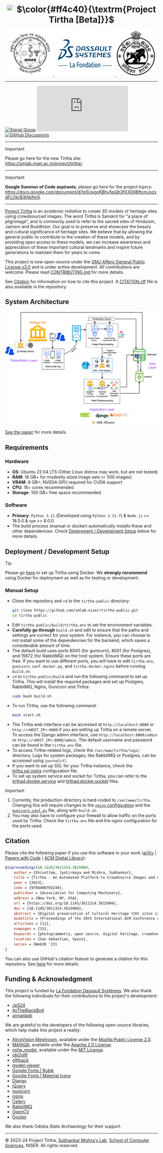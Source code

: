 <h1 align="center">
    <picture>
        <source srcset="https://raw.githubusercontent.com/smlab-niser/tirtha-public/main/media/images/tirtha-logo-dark.webp" media="(prefers-color-scheme: dark)">
        <img src="https://raw.githubusercontent.com/smlab-niser/tirtha-public/main/media/images/tirtha-logo-light.webp" width=25 height=25>
        </picture>
    $\color{#ff4c40}{\textrm{Project Tirtha [Beta]}}$
    <!-- Project Tirtha [Beta] -->
</h1>

<div align="center">
    <a href="https://www.niser.ac.in" target="_blank">
        <picture>
            <source srcset="./media/images/niser-logo-dark.webp" media="(prefers-color-scheme: dark)">
            <img src="./media/images/niser-logo-light.webp" width=150 height=150>
        </picture>
    </a>
    <a href="https://www.lafondation3ds.org/" target="_blank">
        <picture>
            <source srcset="./media/images/lfds-logo-dark.webp" media="(prefers-color-scheme: dark)">
            <img src="./media/images/lfds-logo-light.webp" width=200 height=150>
        </picture>
    </a>
    <a href="https://odisha.gov.in/explore-odisha/state-archaeology" target="_blank">
        <picture>
            <source srcset="./media/images/odisha-logo-dark.webp" media="(prefers-color-scheme: dark)">
            <img src="./media/images/odisha-logo-light.webp" width=130 height=150>
        </picture>
    </a>
</div>

---

[![Signal Group](https://img.shields.io/badge/Signal-%23039BE5.svg?&style=for-the-badge&logo=Signal&logoColor=white)](https://signal.group/#CjQKIN_Ry9rBYUZJn8pLEkfWMAkZvO2FGopPalXsWPMZauXyEhBT1GdJYb5C_PJV0qE5VTLj) [![Element Chat Room](https://img.shields.io/matrix/tirtha%3Amatrix.org?style=for-the-badge&logo=element)](https://matrix.to/#/#tirtha:matrix.org) [![GitHub Discussions](https://img.shields.io/github/discussions/smlab-niser/tirtha-public?style=for-the-badge&logo=github)](https://github.com/smlab-niser/tirtha-public/discussions)

---

> [!important]
> Please go here for the new Tirtha site: https://smlab.niser.ac.in/project/tirtha/.

---

> [!important]
> **Google Summer of Code aspirants**, please go here for the project topics: https://docs.google.com/document/d/1p5UxgoKBhy5pQh3fXX00BftcmJxzxdFLOkrB3Hibfm4.

---
[Project Tirtha](https://smlab.niser.ac.in/project/tirtha/) is an *academic initiative* to create
3D models of heritage sites using crowdsourced images. The word *Tirtha* is Sanskrit
for "a place of pilgrimage", and is commonly used to refer to the sacred sites of
Hinduism, Jainism and Buddhism. Our goal is to preserve and showcase the beauty and cultural 
significance of heritage sites. We believe that by allowing the general public to contribute to
the creation of these models, and by providing open access to these models, we can
increase awareness and appreciation of these important cultural landmarks and inspire
future generations to maintain them for years to come.

This project is now open-source under the [GNU Affero General Public License v3.0](./LICENSE)
and is under active development. All contributions are welcome. Please read
[CONTRIBUTING.md](./CONTRIBUTING.md) for more details.

See [Citation](#citation) for information on how to cite this project. A 
[CITATION.cff](./CITATION.cff) file is also available in the repository.

## System Architecture

<picture>
    <source srcset="./media/images/architecture-dark.webp" media="(prefers-color-scheme: dark)">
    <img src="./media/images/architecture-light.webp" alt="Tirtha Broad Architecture">
</picture>

[See the paper](#citation) for more details.

## Requirements
### Hardware
* **OS**: Ubuntu 22.04 LTS (Other Linux distros may work, but are not tested)
* **RAM**: 16 GB+ for modestly sized image sets (< 500 images)
* **VRAM**: 8 GB+; NVIDIA GPU required for CUDA support
* **CPU**: 16+ cores recommended
* **Storage**: 100 GB+ free space recommended

### Software
* **Primary**: `Python 3.11` (Developed using `Python 3.11.7`) & `Node.js` >= 18.0.0 & `npm` >= 8.0.0.
* The build process (manual or docker) automatically installs these and other dependencies. Check [Deployment / Development Setup](#deployment--development-setup) below for more details.

## Deployment / Development Setup

> [!tip]
> Please go [here](https://github.com/smlab-niser/tirtha-docker) to set up Tirtha using Docker.
> We **strongly recommend** using Docker for deployment as well as for testing or development.

### Manual Setup
* Clone the repository and `cd` to the `tirtha-public` directory:
    ```sh
    git clone https://github.com/smlab-niser/tirtha-public.git
    cd tirtha-public
    ```
* Edit `tirtha-public/build/tirtha.env` to set the environment variables.
* **Carefully go through** `build.sh` and edit to ensure that the paths and settings are correct for your system. For instance, you can choose to not install some of the dependencies for the backend, which saves a considerable amount of time.
* The default build uses ports 8000 (for gunicorn), 8001 (for Postgres), and 15672 (for RabbitMQ) on the host system. Ensure these ports are free. If you want to use different ports, you will have to edit `tirtha.env`, `gunicorn.conf.docker.py`, and `tirtha.docker.nginx` before running `build.sh`.
* `cd` to `tirtha-public/build` and run the following command to set up Tirtha. This will install the required packages and set up Postgres, RabbitMQ, Nginx, Gunicorn and Tirtha:
    ```bash
    sudo bash build.sh
    ```
* To run Tirtha, use the following command:
    ```bash
    bash start.sh
    ```
* The Tirtha web interface can be accessed at `http://localhost:8000` or `http://<HOST_IP>:8000` if you are setting up Tirtha on a remote server. To access the Django admin interface, use `http://localhost:8000/admin` or `http://<HOST_IP>:8000/admin`. The default username and password can be found in the `tirtha.env` file.
* To access Tirtha-related logs, check the `/var/www/tirtha/logs/` directory. Logs for system packages, like RabbitMQ or Postgres, can be accessed using `journalctl`.
* If you want to set up SSL for your Tirtha instance, check the [tirtha.ssl.nginx](https://github.com/smlab-niser/tirtha-public/blob/main/tirtha_bk/config/tirtha.ssl.nginx) configuration file.
* To set up system service and socket for Tirtha, you can refer to the [tirthad.docker.service](https://github.com/smlab-niser/tirtha-public/blob/main/tirtha_bk/config/tirthad.docker.service) and [tirthad.docker.socket](https://github.com/smlab-niser/tirtha-public/blob/main/tirtha_bk/config/tirthad.docker.socket) files.

> [!important]
> 1. Currently, the production directory is hard-coded to `/var/www/tirtha`.
> Changing this will require changes to the [`nginx` configuration](https://github.com/smlab-niser/tirtha-public/blob/main/tirtha_bk/config/tirtha.docker.nginx) and the [`gunicorn.conf.py`](https://github.com/smlab-niser/tirtha-public/blob/main/tirtha_bk/gunicorn/gunicorn.conf.docker.py) file, along with `build.sh`.
> 2. You may also have to configure your firewall to allow traffic on the ports used by Tirtha. Check the `tirtha.env` file and the nginx configuration for the ports used.

## Citation
Please cite the following paper if you use this software in your work ([arXiv](https://arxiv.org/abs/2308.01246) | [Papers with Code](https://paperswithcode.com/paper/tirtha-an-automated-platform-to-crowdsource) | [ACM Digital Library](https://dl.acm.org/doi/10.1145/3611314.3615904)):
```bibtex
@inproceedings{10.1145/3611314.3615904,
    author = {Shivottam, Jyotirmaya and Mishra, Subhankar},
    title = {Tirtha - An Automated Platform to Crowdsource Images and Create 3D Models of Heritage Sites},
    year = {2023},
    isbn = {9798400703249},
    publisher = {Association for Computing Machinery},
    address = {New York, NY, USA},
    url = {https://doi.org/10.1145/3611314.3615904},
    doi = {10.1145/3611314.3615904},
    abstract = {Digital preservation of Cultural Heritage (CH) sites is crucial to protect them against damage from natural disasters or human activities. Creating 3D models of CH sites has become a popular method of digital preservation thanks to advancements in computer vision and photogrammetry. However, the process is time-consuming, expensive, and typically requires specialized equipment and expertise, posing challenges in resource-limited developing countries. Additionally, the lack of an open repository for 3D models hinders research and public engagement with their heritage. To address these issues, we propose Tirtha, a web platform for crowdsourcing images of CH sites and creating their 3D models. Tirtha utilizes state-of-the-art Structure from Motion (SfM) and Multi-View Stereo (MVS) techniques. It is modular, extensible and cost-effective, allowing for the incorporation of new techniques as photogrammetry advances. Tirtha is accessible through a web interface at https://smlab.niser.ac.in/project/tirtha/ and can be deployed on-premise or in a cloud environment. In our case studies, we demonstrate the pipeline’s effectiveness by creating 3D models of temples in Odisha, India, using crowdsourced images. These models are available for viewing, interaction, and download on the Tirtha website. Our work aims to provide a dataset of crowdsourced images and 3D reconstructions for research in computer vision, heritage conservation, and related domains. Overall, Tirtha is a step towards democratizing digital preservation, primarily in resource-limited developing countries.},
    booktitle = {Proceedings of the 28th International ACM Conference on 3D Web Technology},
    articleno = {11},
    numpages = {15},
    keywords = {photogrammetry, open source, digital heritage, crowdsourcing, 3D dataset},
    location = {San Sebastian, Spain},
    series = {Web3D '23}
}
```
You can also use GitHub's citation feature to generate a citation for this repository. See [here](https://docs.github.com/en/repositories/managing-your-repositorys-settings-and-features/customizing-your-repository/about-citation-files) for more details.

## Funding & Acknowledgment
This project is funded by [La Fondation Dassault Systèmes](https://www.lafondation3ds.org/). We also thank the following individuals for their contributions to the project's development:
- [JeS24](https://github.com/JeS24)
- [AvTheBlackBird](https://github.com/AvTheBlackBird)
- [annadapb](https://github.com/annadapb)

We are grateful to the developers of the following open-source libraries, which help make this project a reality:
- [AliceVision Meshroom](https://github.com/alicevision/Meshroom/), available under the [Mozilla Public License 2.0](https://github.com/alicevision/Meshroom/blob/develop/LICENSE-MPL2.md).
- [MANIQA](https://github.com/IIGROUP/MANIQA), available under the [Apache 2.0 License](https://github.com/IIGROUP/MANIQA/blob/master/LICENSE).
- [nsfw_model](https://github.com/GantMan/nsfw_model), available under the [MIT License](https://github.com/GantMan/nsfw_model/blob/master/LICENSE.md).
- [obj2gltf](https://github.com/CesiumGS/obj2gltf)
- [gltfpack](https://github.com/zeux/meshoptimizer)
- [model-viewer](https://github.com/google/model-viewer)
- [Google Fonts | Rubik](https://github.com/googlefonts/rubik)
- [Google Fonts | Material Icons](https://github.com/google/material-design-icons)
- [Django](https://github.com/django/django)
- [jQuery](https://github.com/jquery/jquery)
- [gunicorn](https://github.com/benoitc/gunicorn)
- [nginx](https://github.com/nginx/nginx)
- [Celery](https://github.com/celery/celery)
- [RabbitMQ](https://github.com/rabbitmq)
- [OpenCV](https://github.com/opencv/opencv)
- [Docker](https://github.com/docker)

We also thank Odisha State Archaeology for their support.

---

&copy; 2023-24 Project Tirtha,
[Subhankar Mishra's Lab](https://www.niser.ac.in/~smishra/),
[School of Computer Sciences](https://oldsite.niser.ac.in/scps/), NISER.
All rights reserved.
